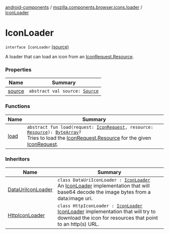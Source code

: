 [android-components](../../index.md) / [mozilla.components.browser.icons.loader](../index.md) / [IconLoader](./index.md)

# IconLoader

`interface IconLoader` [(source)](https://github.com/mozilla-mobile/android-components/blob/master/components/browser/icons/src/main/java/mozilla/components/browser/icons/loader/IconLoader.kt#L13)

A loader that can load an icon from an [IconRequest.Resource](../../mozilla.components.browser.icons/-icon-request/-resource/index.md).

### Properties

| Name | Summary |
|---|---|
| [source](source.md) | `abstract val source: `[`Source`](../../mozilla.components.browser.icons/-icon/-source/index.md) |

### Functions

| Name | Summary |
|---|---|
| [load](load.md) | `abstract fun load(request: `[`IconRequest`](../../mozilla.components.browser.icons/-icon-request/index.md)`, resource: `[`Resource`](../../mozilla.components.browser.icons/-icon-request/-resource/index.md)`): `[`ByteArray`](https://kotlinlang.org/api/latest/jvm/stdlib/kotlin/-byte-array/index.html)`?`<br>Tries to load the [IconRequest.Resource](../../mozilla.components.browser.icons/-icon-request/-resource/index.md) for the given [IconRequest](../../mozilla.components.browser.icons/-icon-request/index.md). |

### Inheritors

| Name | Summary |
|---|---|
| [DataUriIconLoader](../-data-uri-icon-loader/index.md) | `class DataUriIconLoader : `[`IconLoader`](./index.md)<br>An [IconLoader](./index.md) implementation that will base64 decode the image bytes from a data:image uri. |
| [HttpIconLoader](../-http-icon-loader/index.md) | `class HttpIconLoader : `[`IconLoader`](./index.md)<br>[IconLoader](./index.md) implementation that will try to download the icon for resources that point to an http(s) URL. |
